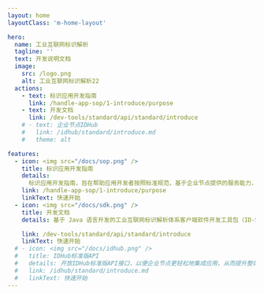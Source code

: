 ```yaml
---
layout: home
layoutClass: 'm-home-layout'

hero:
  name: 工业互联网标识解析
  tagline: ''
  text: 开发说明文档
  image:
    src: /logo.png
    alt: 工业互联网标识解析22
  actions:
    - text: 标识应用开发指南
      link: /handle-app-sop/1-introduce/purpose
    - text: 开发文档
      link: /dev-tools/standard/api/standard/introduce
    # - text: 企业节点IDHub
    #   link: /idhub/standard/introduce.md
    #   theme: alt

features:
  - icon: <img src="/docs/sop.png" />
    title: 标识应用开发指南
    details:
      标识应用开发指南，旨在帮助应用开发者按照标准规范，基于企业节点提供的服务能力，完成标识应用的开发。
    link: /handle-app-sop/1-introduce/purpose
    linkText: 快速开始
  - icon: <img src="/docs/sdk.png" />
    title: 开发文档
    details: 基于 Java 语言开发的工业互联网标识解析体系客户端软件开发工具包（ID-SDK）提供了便捷的元数据模板、标识解析、标识注册和数据权限等功能。企业可以通过集成 ID-SDK，快速实现这些服务。此外，我们还开放了 IDHub 标准版 API 接口，使企业节点能够更轻松地集成应用，从而提升整体操作效率。

    link: /dev-tools/standard/api/standard/introduce
    linkText: 快速开始
  # - icon: <img src="/docs/idhub.png" />
  #   title: IDHub标准版API
  #   details: 开放IDHub标准版API接口，以便企业节点更轻松地集成应用，从而提升整体操作效率。
  #   link: /idhub/standard/introduce.md
  #   linkText: 快速开始
---
```


<style>

/*爱的魔力转圈圈*/
.m-home-layout .image-src {
  width: 180px;
  height: 180px;
}

.m-home-layout .details small {
  opacity: 0.6;
}

.m-home-layout .bottom-small {
  display: block;
  margin-top: 2em;
  text-align: right;
}
.link-text-value {
  color: #00a98e !important;
}
</style>
